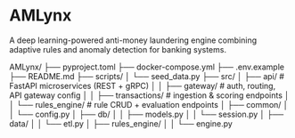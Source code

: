 # AMLynx
A deep learning-powered anti-money laundering engine combining adaptive rules and anomaly detection for banking systems.

AMLynx/
├── pyproject.toml
├── docker-compose.yml
├── .env.example
├── README.md
├── scripts/
│   └── seed_data.py
├── src/
│   ├── api/                       # FastAPI microservices (REST + gRPC)
│   │   ├── gateway/               # auth, routing, API gateway config
│   │   ├── transactions/          # ingestion & scoring endpoints
│   │   └── rules_engine/          # rule CRUD + evaluation endpoints
│   ├── common/
│   │   └── config.py
│   ├── db/
│   │   ├── models.py
│   │   └── session.py
│   ├── data/
│   │   └── etl.py
│   ├── rules_engine/
│   │   └── engine.py
